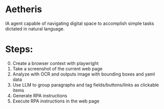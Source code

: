 # Aetheris
IA agent capable of navigating digital space to accomplish simple tasks dictated in natural language.

# Steps:

0. Create a browser context with playwright
1. Take a screenshot of the current web page
2. Analyze with OCR and outputs image with bounding boxes and yaml data
3. Use LLM to group paragraphs and tag fields/buttons/links as clickable items
4. Generate RPA instructions
5. Execute RPA instructions in the web page
